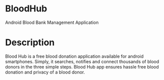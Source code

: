 # BloodHub
 Android Blood Bank Management Application

# Description
Blood Hub is a free blood donation application available for android smartphones. Simply, it searches, notifies and connect thousands of blood donors in the three simple steps. Blood Hub app ensures hassle free blood donation and privacy of a blood donor.
